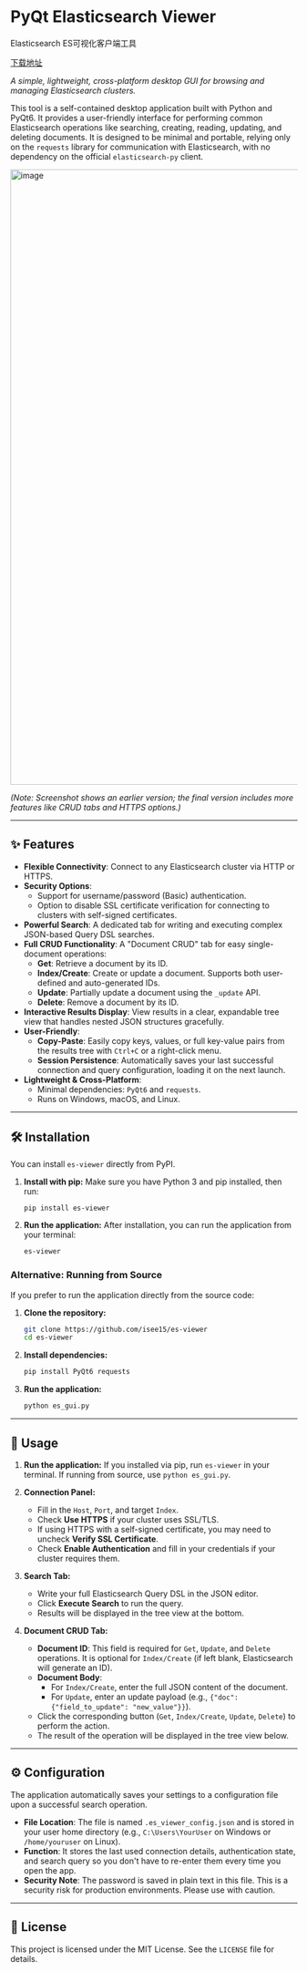 # PyQt Elasticsearch Viewer
Elasticsearch ES可视化客户端工具

[下载地址](https://pan.quark.cn/s/05b3ae8648e5)


*A simple, lightweight, cross-platform desktop GUI for browsing and managing Elasticsearch clusters.*

This tool is a self-contained desktop application built with Python and PyQt6. It provides a user-friendly interface for performing common Elasticsearch operations like searching, creating, reading, updating, and deleting documents. It is designed to be minimal and portable, relying only on the `requests` library for communication with Elasticsearch, with no dependency on the official `elasticsearch-py` client.


<img width="1920" height="1080" alt="image" src="https://github.com/user-attachments/assets/743b6d3d-63a3-4526-80f2-5b274e982485" />

*(Note: Screenshot shows an earlier version; the final version includes more features like CRUD tabs and HTTPS options.)*

---

## ✨ Features

* **Flexible Connectivity**: Connect to any Elasticsearch cluster via HTTP or HTTPS.
* **Security Options**:
    * Support for username/password (Basic) authentication.
    * Option to disable SSL certificate verification for connecting to clusters with self-signed certificates.
* **Powerful Search**: A dedicated tab for writing and executing complex JSON-based Query DSL searches.
* **Full CRUD Functionality**: A "Document CRUD" tab for easy single-document operations:
    * **Get**: Retrieve a document by its ID.
    * **Index/Create**: Create or update a document. Supports both user-defined and auto-generated IDs.
    * **Update**: Partially update a document using the `_update` API.
    * **Delete**: Remove a document by its ID.
* **Interactive Results Display**: View results in a clear, expandable tree view that handles nested JSON structures gracefully.
* **User-Friendly**:
    * **Copy-Paste**: Easily copy keys, values, or full key-value pairs from the results tree with `Ctrl+C` or a right-click menu.
    * **Session Persistence**: Automatically saves your last successful connection and query configuration, loading it on the next launch.
* **Lightweight & Cross-Platform**:
    * Minimal dependencies: `PyQt6` and `requests`.
    * Runs on Windows, macOS, and Linux.

---

## 🛠️ Installation

You can install `es-viewer` directly from PyPI.

1.  **Install with pip:**
    Make sure you have Python 3 and pip installed, then run:
    ```bash
    pip install es-viewer
    ```

2.  **Run the application:**
    After installation, you can run the application from your terminal:
    ```bash
    es-viewer
    ```

### Alternative: Running from Source

If you prefer to run the application directly from the source code:

1.  **Clone the repository:**
    ```bash
    git clone https://github.com/isee15/es-viewer
    cd es-viewer
    ```

2.  **Install dependencies:**
    ```bash
    pip install PyQt6 requests
    ```

3.  **Run the application:**
    ```bash
    python es_gui.py
    ```

---

## 🚀 Usage

1.  **Run the application:**
    If you installed via pip, run `es-viewer` in your terminal. If running from source, use `python es_gui.py`.

2.  **Connection Panel:**
    * Fill in the `Host`, `Port`, and target `Index`.
    * Check **Use HTTPS** if your cluster uses SSL/TLS.
    * If using HTTPS with a self-signed certificate, you may need to uncheck **Verify SSL Certificate**.
    * Check **Enable Authentication** and fill in your credentials if your cluster requires them.

3.  **Search Tab:**
    * Write your full Elasticsearch Query DSL in the JSON editor.
    * Click **Execute Search** to run the query.
    * Results will be displayed in the tree view at the bottom.

4.  **Document CRUD Tab:**
    * **Document ID**: This field is required for `Get`, `Update`, and `Delete` operations. It is optional for `Index/Create` (if left blank, Elasticsearch will generate an ID).
    * **Document Body**:
        * For `Index/Create`, enter the full JSON content of the document.
        * For `Update`, enter an update payload (e.g., `{"doc": {"field_to_update": "new_value"}}`).
    * Click the corresponding button (`Get`, `Index/Create`, `Update`, `Delete`) to perform the action.
    * The result of the operation will be displayed in the tree view below.

---

## ⚙️ Configuration

The application automatically saves your settings to a configuration file upon a successful search operation.

* **File Location**: The file is named `.es_viewer_config.json` and is stored in your user home directory (e.g., `C:\Users\YourUser` on Windows or `/home/youruser` on Linux).
* **Function**: It stores the last used connection details, authentication state, and search query so you don't have to re-enter them every time you open the app.
* **Security Note**: The password is saved in plain text in this file. This is a security risk for production environments. Please use with caution.

---

## 📜 License

This project is licensed under the MIT License. See the `LICENSE` file for details.

